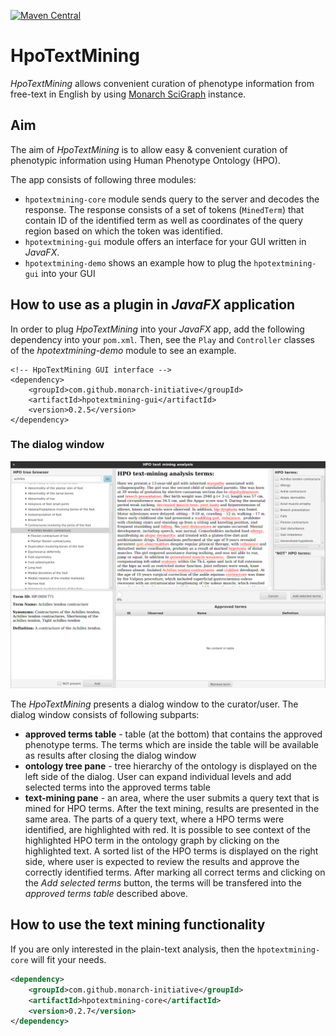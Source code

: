[![Maven Central](https://maven-badges.herokuapp.com/maven-central/org.monarchinitiative.hpotextmining/HpoTextMining/badge.svg)](https://maven-badges.herokuapp.com/maven-central/org.monarchinitiative.hpotextmining/HpoTextMining)

# HpoTextMining
*HpoTextMining* allows convenient curation of phenotype information from free-text in English by using [Monarch SciGraph](https://scigraph-ontology.monarchinitiative.org/scigraph/annotations/complete) instance.

## Aim
The aim of *HpoTextMining* is to allow easy & convenient curation of phenotypic information using Human Phenotype Ontology (HPO).

The app consists of following three modules:

- `hpotextmining-core` module sends query to the server and decodes the response. The response consists of a set of tokens (`MinedTerm`) that contain ID of the identified term as well as coordinates of the query region based on which the token was identified.
- `hpotextmining-gui` module offers an interface for your GUI written in *JavaFX*.
- `hpotextmining-demo` shows an example how to plug the `hpotextmining-gui` into your GUI

## How to use as a plugin in *JavaFX* application
In order to plug *HpoTextMining* into your *JavaFX* app, add the following dependency into your `pom.xml`. Then, see the `Play` and `Controller` classes of the *hpotextmining-demo* module to see an example.

```
<!-- HpoTextMining GUI interface -->
<dependency>
    <groupId>com.github.monarch-initiative</groupId>
    <artifactId>hpotextmining-gui</artifactId>
    <version>0.2.5</version>
</dependency>
```

### The dialog window

![Dialog window](img/dialog_screenshot.png)

The *HpoTextMining* presents a dialog window to the curator/user. The dialog window consists of following subparts:

- **approved terms table** - table (at the bottom) that contains the approved phenotype terms. The terms which are inside the table will be available as results after closing the dialog window
- **ontology tree pane** - tree hierarchy of the ontology is displayed on the left side of the dialog. User can expand individual levels and add selected terms into the approved terms table
- **text-mining pane** - an area, where the user submits a query text that is mined for HPO terms. After the text mining, results are presented in the same area. The parts of a query text, where a HPO terms were identified, are highlighted with red. It is possible to see context of the highlighted HPO term in the ontology graph by clicking on the highlighted text. 
  A sorted list of the HPO terms is displayed on the right side, where user is expected to review the results and approve the correctly identified terms. After marking all correct terms and clicking on the *Add selected terms* button, the terms will be transfered into the *approved terms table* described above.


## How to use the text mining functionality

If you are only interested in the plain-text analysis, then the `hpotextmining-core` will fit your needs.

```xml
<dependency>
    <groupId>com.github.monarch-initiative</groupId>
    <artifactId>hpotextmining-core</artifactId>
    <version>0.2.7</version>
</dependency>
```


